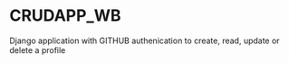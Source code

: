 # CRUDAPP_WB
Django application with GITHUB authenication to create, read, update or delete a profile

